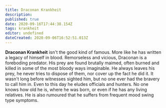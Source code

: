 ```yaml
---
title: Draconan Krankheit
description: 
published: true
date: 2020-09-16T17:44:38.154Z
tags: krankheit
editor: undefined
dateCreated: 2020-09-06T16:52:51.013Z
---
```


**Draconan Krankheit** isn't the good kind of famous. More like he has written a legacy of himself in blood. Remorseless and vicious, Draconan is a foreboding predator. His prey are found brutally maimed, often burned and killed in some of the most bloody ways imaginable. He always leaves his prey, he never tries to dispose of them, nor cover up the fact he did it. It wasn't long before witnesses sighted him, but no one ever had the bravery to call him in. Even to this day he eludes officials and hunters. No one knows how old he is, where he was born, or even if he has any living relatives. He is also rumoured that he suffers from frequent mood swing type symptoms.
